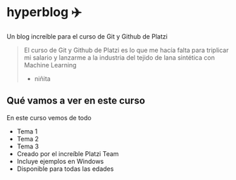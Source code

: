 # hyperblog ✈️
Un blog increíble para el curso de Git y Github de Platzi
>El curso de Git y Github de Platzi es lo que me hacía falta para triplicar mi salario y lanzarme a la industria del tejido de lana sintética con Machine Learning
> - niñita

## Qué vamos a ver en este curso

En este curso vemos de todo
* Tema 1
* Tema 2
* Tema 3
* Creado por el increíble Platzi Team
* Incluye ejemplos en Windows
* Disponible para todas las edades
